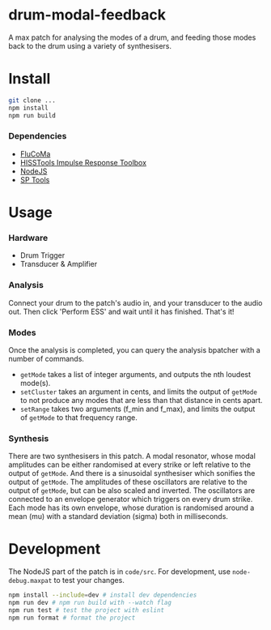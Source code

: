 # drum-modal-feedback

A max patch for analysing the modes of a drum, and feeding those modes back to the drum using a variety of synthesisers.

# Install

```bash
git clone ...
npm install
npm run build
```

### Dependencies

-   [FluCoMa](https://github.com/flucoma/flucoma-max/)
-   [HISSTools Impulse Response Toolbox](https://github.com/HISSTools/HISSTools_Impulse_Response_Toolbox)
-   [NodeJS](https://formulae.brew.sh/formula/node)
-   [SP Tools](https://github.com/rconstanzo/sp-tools)

# Usage

### Hardware

-   Drum Trigger
-   Transducer & Amplifier

### Analysis

Connect your drum to the patch's audio in, and your transducer to the audio out. Then click 'Perform ESS' and wait until it has finished. That's it!

### Modes

Once the analysis is completed, you can query the analysis bpatcher with a number of commands.

-   `getMode` takes a list of integer arguments, and outputs the nth loudest mode(s).
-   `setCluster` takes an argument in cents, and limits the output of `getMode` to not produce any modes that are less than that distance in cents apart.
-   `setRange` takes two arguments (f_min and f_max), and limits the output of `getMode` to that frequency range.

### Synthesis

There are two synthesisers in this patch. A modal resonator, whose modal amplitudes can be either randomised at every strike or left relative to the output of `getMode`. And there is a sinusoidal synthesiser which sonifies the output of `getMode`. The amplitudes of these oscillators are relative to the output of `getMode`, but can be also scaled and inverted. The oscillators are connected to an envelope generator which triggers on every drum strike. Each mode has its own envelope, whose duration is randomised around a mean (mu) with a standard deviation (sigma) both in milliseconds.

# Development

The NodeJS part of the patch is in `code/src`. For development, use `node-debug.maxpat` to test your changes.

```bash
npm install --include=dev # install dev dependencies
npm run dev # npm run build with --watch flag
npm run test # test the project with eslint
npm run format # format the project
```
